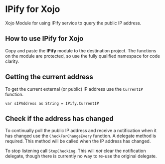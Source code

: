 # IPify for Xojo
Xojo Module for using IPify service to query the public IP address.

## How to use IPify for Xojo
Copy and paste the **IPify** module to the destination project. The functions on the module are protected, so use the fully qualified namespace for code clarity.

## Getting the current address
To get the current external (or public) IP address use the `CurrentIP` function.
```
var sIPAddress as String = IPify.CurrentIP
```

## Check if the address has changed
To continually poll the public IP address and receive a notification when it has changed use the `CheckForChangeEvery` function. A delegate method is required. This method will be called when the IP address has changed.

To stop listening call `StopChecking`. This will *not* clear the notification delegate, though there is currently no way to re-use the original delegate.